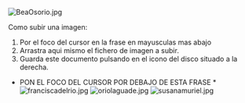 ![BeaOsorio.jpg]({{site.baseurl}}/imgs/personas/BeaOsorio.jpg)

Como subir una imagen:

1. Por el foco del cursor en la frase en mayusculas mas abajo
2. Arrastra aqui mismo el fichero de imagen a subir.
3. Guarda este documento pulsando en el icono del disco situado a la derecha.


* PON EL FOCO DEL CURSOR POR DEBAJO DE ESTA FRASE *
![franciscadelrio.jpg]({{site.baseurl}}/imgs/personas/franciscadelrio.jpg)
![oriolaguade.jpg]({{site.baseurl}}/imgs/personas/oriolaguade.jpg)
![susanamuriel.jpg]({{site.baseurl}}/imgs/personas/susanamuriel.jpg)

